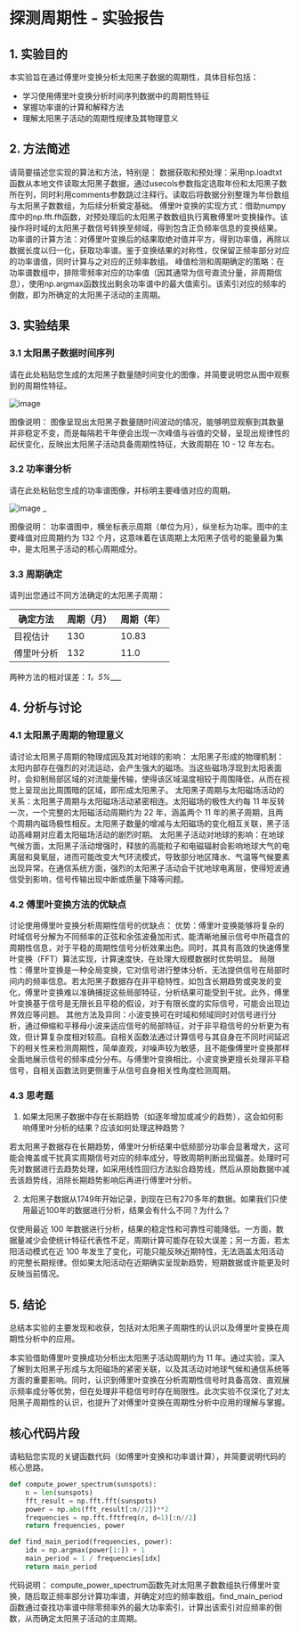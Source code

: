 # 探测周期性 - 实验报告

## 1. 实验目的

本实验旨在通过傅里叶变换分析太阳黑子数据的周期性，具体目标包括：
- 学习使用傅里叶变换分析时间序列数据中的周期性特征
- 掌握功率谱的计算和解释方法
- 理解太阳黑子活动的周期性规律及其物理意义

## 2. 方法简述

请简要描述您实现的算法和方法，特别是：
数据获取和预处理：采用np.loadtxt函数从本地文件读取太阳黑子数据，通过usecols参数指定选取年份和太阳黑子数所在列，同时利用comments参数跳过注释行。读取后将数据分别整理为年份数组与太阳黑子数数组，为后续分析奠定基础。
傅里叶变换的实现方式：借助numpy库中的np.fft.fft函数，对预处理后的太阳黑子数数组执行离散傅里叶变换操作。该操作将时域的太阳黑子数信号转换至频域，得到包含正负频率信息的变换结果。
功率谱的计算方法：对傅里叶变换后的结果取绝对值并平方，得到功率值，再除以数据长度以归一化，获取功率谱。鉴于变换结果的对称性，仅保留正频率部分对应的功率谱值，同时计算与之对应的正频率数组。
峰值检测和周期确定的策略：在功率谱数组中，排除零频率对应的功率值（因其通常为信号直流分量，非周期信息），使用np.argmax函数找出剩余功率谱中的最大值索引。该索引对应的频率的倒数，即为所确定的太阳黑子活动的主周期。


## 3. 实验结果

### 3.1 太阳黑子数据时间序列

请在此处粘贴您生成的太阳黑子数量随时间变化的图像，并简要说明您从图中观察到的周期性特征。

![image](https://github.com/user-attachments/assets/72b33990-6ade-486e-a46c-7ca0eb6e7999)


图像说明：
图像呈现出太阳黑子数量随时间波动的情况，能够明显观察到其数量并非稳定不变，而是每隔若干年便会出现一次峰值与谷值的交替，呈现出规律性的起伏变化，反映出太阳黑子活动具备周期性特征，大致周期在 10 - 12 年左右。

### 3.2 功率谱分析

请在此处粘贴您生成的功率谱图像，并标明主要峰值对应的周期。

![image](https://github.com/user-attachments/assets/6d2059d4-b59e-462b-bb70-d78635fa3388)
_

图像说明：
功率谱图中，横坐标表示周期（单位为月），纵坐标为功率。图中的主要峰值对应周期约为 132 个月，这意味着在该周期上太阳黑子信号的能量最为集中，是太阳黑子活动的核心周期成分。
### 3.3 周期确定

请列出您通过不同方法确定的太阳黑子周期：

| 确定方法 | 周期（月） | 周期（年） |
|---------|----------|----------|
| 目视估计 |     130     |  10.83        |
| 傅里叶分析 |     132    |    11.0      |

两种方法的相对误差：_1。5%____

## 4. 分析与讨论

### 4.1 太阳黑子周期的物理意义

请讨论太阳黑子周期的物理成因及其对地球的影响：
太阳黑子形成的物理机制：太阳内部存在强烈的对流运动，会产生强大的磁场。当这些磁场浮现到太阳表面时，会抑制局部区域的对流能量传输，使得该区域温度相较于周围降低，从而在视觉上呈现出比周围暗的区域，即形成太阳黑子。
太阳黑子周期与太阳磁场活动的关系：太阳黑子周期与太阳磁场活动紧密相连。太阳磁场的极性大约每 11 年反转一次，一个完整的太阳磁活动周期约为 22 年，涵盖两个 11 年的黑子周期，且两个周期内磁场极性相反。太阳黑子数量的增减与太阳磁场的变化相互关联，黑子活动高峰期对应着太阳磁场活动的剧烈时期。
太阳黑子活动对地球的影响：在地球气候方面，太阳黑子活动增强时，释放的高能粒子和电磁辐射会影响地球大气的电离层和臭氧层，进而可能改变大气环流模式，导致部分地区降水、气温等气候要素出现异常。在通信系统方面，强烈的太阳黑子活动会干扰地球电离层，使得短波通信受到影响，信号传输出现中断或质量下降等问题。
### 4.2 傅里叶变换方法的优缺点

讨论使用傅里叶变换分析周期性信号的优缺点：
优势：傅里叶变换能够将复杂的时域信号分解为不同频率的正弦和余弦波叠加形式，能清晰地展示信号中所蕴含的周期性信息，对于平稳的周期性信号分析效果出色。同时，其具有高效的快速傅里叶变换（FFT）算法实现，计算速度快，在处理大规模数据时优势明显。
局限性：傅里叶变换是一种全局变换，它对信号进行整体分析，无法提供信号在局部时间内的频率信息。若太阳黑子数据存在非平稳特性，如包含长期趋势或突发的变化，傅里叶变换难以准确捕捉这些局部特征，分析结果可能受到干扰。此外，傅里叶变换基于信号是无限长且平稳的假设，对于有限长度的实际信号，可能会出现边界效应等问题。
其他方法及异同：小波变换可在时域和频域同时对信号进行分析，通过伸缩和平移母小波来适应信号的局部特征，对于非平稳信号的分析更为有效，但计算复杂度相对较高。自相关函数法通过计算信号与其自身在不同时间延迟下的相关性来检测周期性，简单直观，对噪声较为敏感，且不能像傅里叶变换那样全面地展示信号的频率成分分布。与傅里叶变换相比，小波变换更擅长处理非平稳信号，自相关函数法则更侧重于从信号自身相关性角度检测周期。
### 4.3 思考题

1. 如果太阳黑子数据中存在长期趋势（如逐年增加或减少的趋势），这会如何影响傅里叶分析的结果？应该如何处理这种趋势？

若太阳黑子数据存在长期趋势，傅里叶分析结果中低频部分功率会显著增大，这可能会掩盖或干扰真实周期信号对应的频率成分，导致周期判断出现偏差。处理时可先对数据进行去趋势处理，如采用线性回归方法拟合趋势线，然后从原始数据中减去该趋势线，消除长期趋势影响后再进行傅里叶分析。

2. 太阳黑子数据从1749年开始记录，到现在已有270多年的数据。如果我们只使用最近100年的数据进行分析，结果会有什么不同？为什么？

仅使用最近 100 年数据进行分析，结果的稳定性和可靠性可能降低。一方面，数据量减少会使统计特征代表性不足，周期计算可能存在较大误差；另一方面，若太阳活动模式在近 100 年发生了变化，可能只能反映近期特性，无法涵盖太阳活动的完整长期规律。但如果太阳活动在近期确实呈现新趋势，短期数据或许能更及时反映当前情况。

## 5. 结论

总结本实验的主要发现和收获，包括对太阳黑子周期性的认识以及傅里叶变换在周期性分析中的应用。

本实验借助傅里叶变换成功分析出太阳黑子活动周期约为 11 年。通过实验，深入了解到太阳黑子形成与太阳磁场的紧密关联，以及其活动对地球气候和通信系统等方面的重要影响。同时，认识到傅里叶变换在分析周期性信号时具备高效、直观展示频率成分等优势，但在处理非平稳信号时存在局限性。此次实验不仅深化了对太阳黑子周期性的认识，也提升了对傅里叶变换在周期性分析中应用的理解与掌握。

## 核心代码片段

请粘贴您实现的关键函数代码（如傅里叶变换和功率谱计算），并简要说明代码的核心思路。

```python
def compute_power_spectrum(sunspots):
    n = len(sunspots)
    fft_result = np.fft.fft(sunspots)
    power = np.abs(fft_result[:n//2])**2
    frequencies = np.fft.fftfreq(n, d=1)[:n//2]
    return frequencies, power

def find_main_period(frequencies, power):
    idx = np.argmax(power[1:]) + 1
    main_period = 1 / frequencies[idx]
    return main_period
```

代码说明：
compute_power_spectrum函数先对太阳黑子数数组执行傅里叶变换，随后取正频率部分计算功率谱，并确定对应的频率数组。find_main_period函数通过查找功率谱中除零频率外的最大功率索引，计算出该索引对应频率的倒数，从而确定太阳黑子活动的主周期。
